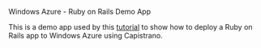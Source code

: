 Windows Azure - Ruby on Rails Demo App

This is a demo app used by this [tutorial](http://aka.ms/azureror) to show how to deploy a Ruby on Rails app to Windows Azure using Capistrano.
